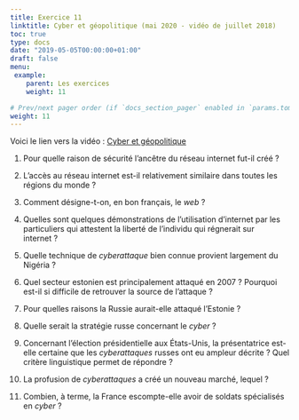 ```yaml
---
title: Exercice 11
linktitle: Cyber et géopolitique (mai 2020 - vidéo de juillet 2018)
toc: true
type: docs
date: "2019-05-05T00:00:00+01:00"
draft: false
menu:
 example:
    parent: Les exercices
    weight: 11

# Prev/next pager order (if `docs_section_pager` enabled in `params.toml`)
weight: 11
---
```


Voici le lien vers la vidéo : [Cyber et géopolitique](https://www.youtube.com/watch?v=7Fu0dIHB4vg&fbclid=IwAR0U0J4VzEeBTKuGAR-w4EYl6Kyauc3ijgGp9_u97L4z3mEoQbUTKZCpRfY
)

1) Pour quelle raison de sécurité l’ancêtre du réseau internet fut-il créé ? 

2) L’accès au réseau internet est-il relativement similaire dans toutes les régions du monde ?  

3) Comment désigne-t-on, en bon français, le _web_ ?

4) Quelles sont quelques démonstrations de l’utilisation d’internet par les particuliers qui attestent la liberté de l’individu qui régnerait sur internet ?

5)  Quelle technique de _cyberattaque_ bien connue provient largement du Nigéria ? 

6) Quel secteur estonien est principalement attaqué en 2007 ? Pourquoi est-il si difficile de retrouver la source de l’attaque ? 

7) Pour quelles raisons la Russie aurait-elle attaqué l’Estonie ? 

8) Quelle serait la stratégie russe concernant le _cyber_ ?

9)  Concernant l’élection présidentielle aux États-Unis, la présentatrice est-elle certaine que les _cyberattaques_ russes ont eu ampleur décrite ? Quel critère linguistique permet de répondre ?

10) La profusion de _cyberattaques_ a créé un nouveau marché, lequel ?

11) Combien, à terme, la France escompte-elle avoir de soldats spécialisés en _cyber_ ?
